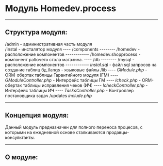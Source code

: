 # Модуль  Homedev.process #
***
## Структура модуля: ## 

/admin - административная часть модуля  
/instal - инсталятор модуля
---- /components 
-------- /homedev - расположение компонентов 
------------ /homedev.shopprocess - компонент рабочего стола магазина. 
---- /db 
-------- /mysql - расположение компонентов 
------------ *instal.sql* - файл sql запросов на создание таблиц бд
/langs - языковые файлы
/lib
---- *GModule.php* - ORM-обертак таблицы Гарантийного модуля (ГМ)
---- *GModuleController.php* - Интерфейс таблицы ГМ
---- *Icheck.php* - ORM-обертак таблицы исправления чеков (ИЧ)
---- *IcheckController.php* - Интерфейс таблицы ИЧ
---- *TasksController.php* - Контроллер постановщика задач
/updates
*include.php*

***
## Концепция модуля: ## 
Данный модуль предназначен для полного переноса процесов, с которыми на ежедневной основе сталкиваются продавцы-консультанты. 



***
## О модуле: ##




